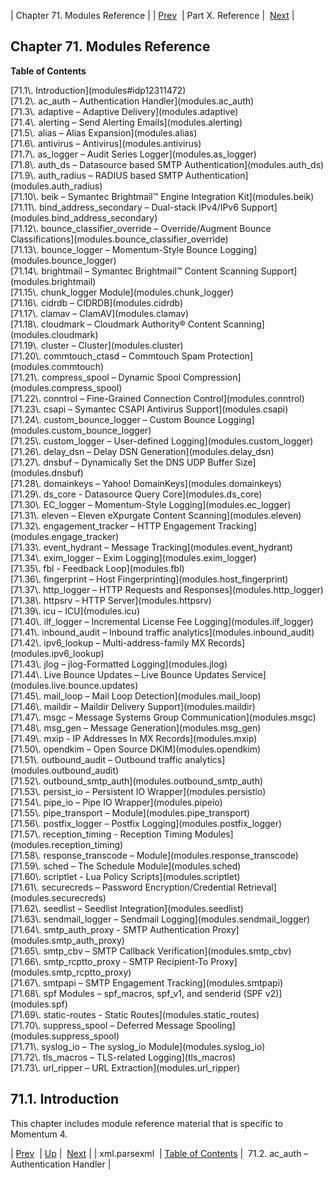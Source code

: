 | Chapter 71. Modules Reference |
| [Prev](lua.ref.xml.parsexml)  | Part X. Reference |  [Next](modules.ac_auth) |

## Chapter 71. Modules Reference

**Table of Contents**

<dl class="toc">

<dt>[71.1\. Introduction](modules#idp12311472)</dt>

<dt>[71.2\. ac_auth – Authentication Handler](modules.ac_auth)</dt>

<dt>[71.3\. adaptive – Adaptive Delivery](modules.adaptive)</dt>

<dt>[71.4\. alerting – Send Alerting Emails](modules.alerting)</dt>

<dt>[71.5\. alias – Alias Expansion](modules.alias)</dt>

<dt>[71.6\. antivirus – Antivirus](modules.antivirus)</dt>

<dt>[71.7\. as_logger – Audit Series Logger](modules.as_logger)</dt>

<dt>[71.8\. auth_ds – Datasource based SMTP Authentication](modules.auth_ds)</dt>

<dt>[71.9\. auth_radius – RADIUS based SMTP Authentication](modules.auth_radius)</dt>

<dt>[71.10\. beik – Symantec Brightmail™ Engine Integration Kit](modules.beik)</dt>

<dt>[71.11\. bind_address_secondary – Dual-stack IPv4/IPv6 Support](modules.bind_address_secondary)</dt>

<dt>[71.12\. bounce_classifier_override – Override/Augment Bounce Classifications](modules.bounce_classifier_override)</dt>

<dt>[71.13\. bounce_logger – Momentum-Style Bounce Logging](modules.bounce_logger)</dt>

<dt>[71.14\. brightmail – Symantec Brightmail™ Content Scanning Support](modules.brightmail)</dt>

<dt>[71.15\. chunk_logger Module](modules.chunk_logger)</dt>

<dt>[71.16\. cidrdb – CIDRDB](modules.cidrdb)</dt>

<dt>[71.17\. clamav – ClamAV](modules.clamav)</dt>

<dt>[71.18\. cloudmark – Cloudmark Authority® Content Scanning](modules.cloudmark)</dt>

<dt>[71.19\. cluster – Cluster](modules.cluster)</dt>

<dt>[71.20\. commtouch_ctasd – Commtouch Spam Protection](modules.commtouch)</dt>

<dt>[71.21\. compress_spool – Dynamic Spool Compression](modules.compress_spool)</dt>

<dt>[71.22\. conntrol – Fine-Grained Connection Control](modules.conntrol)</dt>

<dt>[71.23\. csapi – Symantec CSAPI Antivirus Support](modules.csapi)</dt>

<dt>[71.24\. custom_bounce_logger – Custom Bounce Logging](modules.custom_bounce_logger)</dt>

<dt>[71.25\. custom_logger – User-defined Logging](modules.custom_logger)</dt>

<dt>[71.26\. delay_dsn – Delay DSN Generation](modules.delay_dsn)</dt>

<dt>[71.27\. dnsbuf – Dynamically Set the DNS UDP Buffer Size](modules.dnsbuf)</dt>

<dt>[71.28\. domainkeys – Yahoo! DomainKeys](modules.domainkeys)</dt>

<dt>[71.29\. ds_core - Datasource Query Core](modules.ds_core)</dt>

<dt>[71.30\. EC_logger – Momentum-Style Logging](modules.ec_logger)</dt>

<dt>[71.31\. eleven – Eleven eXpurgate Content Scanning](modules.eleven)</dt>

<dt>[71.32\. engagement_tracker – HTTP Engagement Tracking](modules.engage_tracker)</dt>

<dt>[71.33\. event_hydrant – Message Tracking](modules.event_hydrant)</dt>

<dt>[71.34\. exim_logger – Exim Logging](modules.exim_logger)</dt>

<dt>[71.35\. fbl - Feedback Loop](modules.fbl)</dt>

<dt>[71.36\. fingerprint – Host Fingerprinting](modules.host_fingerprint)</dt>

<dt>[71.37\. http_logger – HTTP Requests and Responses](modules.http_logger)</dt>

<dt>[71.38\. httpsrv – HTTP Server](modules.httpsrv)</dt>

<dt>[71.39\. icu – ICU](modules.icu)</dt>

<dt>[71.40\. ilf_logger – Incremental License Fee Logging](modules.ilf_logger)</dt>

<dt>[71.41\. inbound_audit – Inbound traffic analytics](modules.inbound_audit)</dt>

<dt>[71.42\. ipv6_lookup – Multi-address-family MX Records](modules.ipv6_lookup)</dt>

<dt>[71.43\. jlog – jlog-Formatted Logging](modules.jlog)</dt>

<dt>[71.44\. Live Bounce Updates – Live Bounce Updates Service](modules.live.bounce.updates)</dt>

<dt>[71.45\. mail_loop – Mail Loop Detection](modules.mail_loop)</dt>

<dt>[71.46\. maildir – Maildir Delivery Support](modules.maildir)</dt>

<dt>[71.47\. msgc – Message Systems Group Communication](modules.msgc)</dt>

<dt>[71.48\. msg_gen – Message Generation](modules.msg_gen)</dt>

<dt>[71.49\. mxip - IP Addresses In MX Records](modules.mxip)</dt>

<dt>[71.50\. opendkim – Open Source DKIM](modules.opendkim)</dt>

<dt>[71.51\. outbound_audit – Outbound traffic analytics](modules.outbound_audit)</dt>

<dt>[71.52\. outbound_smtp_auth](modules.outbound_smtp_auth)</dt>

<dt>[71.53\. persist_io – Persistent IO Wrapper](modules.persistio)</dt>

<dt>[71.54\. pipe_io – Pipe IO Wrapper](modules.pipeio)</dt>

<dt>[71.55\. pipe_transport – Module](modules.pipe_transport)</dt>

<dt>[71.56\. postfix_logger – Postfix Logging](modules.postfix_logger)</dt>

<dt>[71.57\. reception_timing - Reception Timing Modules](modules.reception_timing)</dt>

<dt>[71.58\. response_transcode – Module](modules.response_transcode)</dt>

<dt>[71.59\. sched – The Schedule Module](modules.sched)</dt>

<dt>[71.60\. scriptlet - Lua Policy Scripts](modules.scriptlet)</dt>

<dt>[71.61\. securecreds – Password Encryption/Credential Retrieval](modules.securecreds)</dt>

<dt>[71.62\. seedlist – Seedlist Integration](modules.seedlist)</dt>

<dt>[71.63\. sendmail_logger – Sendmail Logging](modules.sendmail_logger)</dt>

<dt>[71.64\. smtp_auth_proxy - SMTP Authentication Proxy](modules.smtp_auth_proxy)</dt>

<dt>[71.65\. smtp_cbv – SMTP Callback Verification](modules.smtp_cbv)</dt>

<dt>[71.66\. smtp_rcptto_proxy - SMTP Recipient-To Proxy](modules.smtp_rcptto_proxy)</dt>

<dt>[71.67\. smtpapi – SMTP Engagement Tracking](modules.smtpapi)</dt>

<dt>[71.68\. spf Modules – spf_macros, spf_v1, and senderid (SPF v2)](modules.spf)</dt>

<dt>[71.69\. static-routes - Static Routes](modules.static_routes)</dt>

<dt>[71.70\. suppress_spool – Deferred Message Spooling](modules.suppress_spool)</dt>

<dt>[71.71\. syslog_io – The syslog_io Module](modules.syslog_io)</dt>

<dt>[71.72\. tls_macros – TLS-related Logging](tls_macros)</dt>

<dt>[71.73\. url_ripper – URL Extraction](modules.url_ripper)</dt>

</dl>

## 71.1. Introduction

This chapter includes module reference material that is specific to Momentum 4.

| [Prev](lua.ref.xml.parsexml)  | [Up](p.reference) |  [Next](modules.ac_auth) |
| xml.parsexml  | [Table of Contents](index) |  71.2. ac_auth – Authentication Handler |

